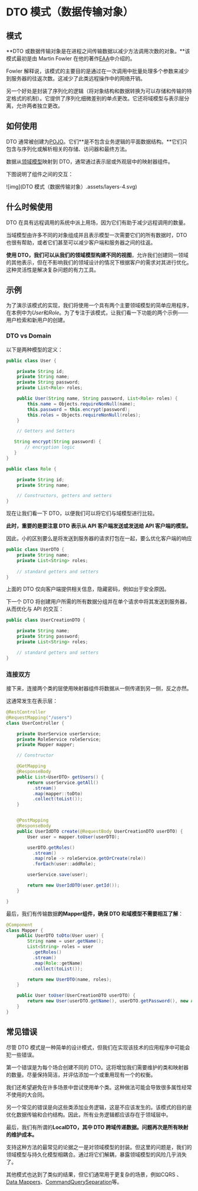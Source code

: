 # DTO 模式（数据传输对象）



## 模式

**DTO 或数据传输对象是在进程之间传输数据以减少方法调用次数的对象。**该模式最初是由 Martin Fowler 在他的著作[EAA](https://martinfowler.com/books/eaa.html)中介绍的。

Fowler 解释说，该模式的主要目的是通过在一次调用中批量处理多个参数来减少到服务器的往返次数。这减少了此类远程操作中的网络开销。

另一个好处是封装了序列化的逻辑（将对象结构和数据转换为可以存储和传输的特定格式的机制）。它提供了序列化细微差别的单点更改。它还将域模型与表示层分离，允许两者独立更改。

## 如何使用

DTO 通常被创建为[POJO](https://www.baeldung.com/java-pojo-class)。它们**是不包含业务逻辑的平面数据结构。**它们只包含与序列化或解析相关的存储、访问器和最终方法。

数据从[领域模型](https://martinfowler.com/eaaCatalog/domainModel.html)映射到 DTO，通常通过表示层或外观层中的映射器组件。

下图说明了组件之间的交互：[  ](https://www.baeldung.com/wp-content/uploads/2021/08/layers-4.svg)

![img](DTO 模式（数据传输对象）.assets/layers-4.svg)



## 什么时候使用

DTO 在具有远程调用的系统中派上用场，因为它们有助于减少远程调用的数量。

当域模型由许多不同的对象组成并且表示模型一次需要它们的所有数据时，DTO 也很有帮助，或者它们甚至可以减少客户端和服务器之间的往返。

**使用 DTO，我们可以从我们的领域模型构建不同的视图**，允许我们创建同一领域的其他表示，但在不影响我们的领域设计的情况下根据客户的需求对其进行优化。这种灵活性是解决复杂问题的有力工具。

## 示例

为了演示该模式的实现，我们将使用一个具有两个主要领域模型的简单应用程序，在本例中为*User*和*Role*。为了专注于该模式，让我们看一下功能的两个示例——用户检索和新用户的创建。

### DTO vs Domain

以下是两种模型的定义：

```java
public class User {

    private String id;
    private String name;
    private String password;
    private List<Role> roles;

    public User(String name, String password, List<Role> roles) {
        this.name = Objects.requireNonNull(name);
        this.password = this.encrypt(password);
        this.roles = Objects.requireNonNull(roles);
    }

    // Getters and Setters

   String encrypt(String password) {
       // encryption logic
   }
}
```

```java
public class Role {

    private String id;
    private String name;

    // Constructors, getters and setters
}
```

现在让我们看一下 DTO，以便我们可以将它们与域模型进行比较。

**此时，重要的是要注意 DTO 表示从 API 客户端发送或发送给 API 客户端的模型。**

因此，小的区别要么是将发送到服务器的请求打包在一起，要么优化客户端的响应

```java
public class UserDTO {
    private String name;
    private List<String> roles;
    
    // standard getters and setters
}
```

上面的 DTO 仅向客户端提供相关信息，隐藏密码，例如出于安全原因。

下一个 DTO 将创建用户所需的所有数据分组并在单个请求中将其发送到服务器，从而优化与 API 的交互：

```java
public class UserCreationDTO {

    private String name;
    private String password;
    private List<String> roles;

    // standard getters and setters
}
```

### 连接双方

接下来，连接两个类的层使用映射器组件将数据从一侧传递到另一侧，反之亦然。

这通常发生在表示层：

```java
@RestController
@RequestMapping("/users")
class UserController {

    private UserService userService;
    private RoleService roleService;
    private Mapper mapper;

    // Constructor

    @GetMapping
    @ResponseBody
    public List<UserDTO> getUsers() {
        return userService.getAll()
          .stream()
          .map(mapper::toDto)
          .collect(toList());
    }


    @PostMapping
    @ResponseBody
    public UserIdDTO create(@RequestBody UserCreationDTO userDTO) {
        User user = mapper.toUser(userDTO);

        userDTO.getRoles()
          .stream()
          .map(role -> roleService.getOrCreate(role))
          .forEach(user::addRole);

        userService.save(user);

        return new UserIdDTO(user.getId());
    }

}
```

最后，我们有传输数据**的Mapper组件，确保 DTO 和域模型不需要相互了解**：

```java
@Component
class Mapper {
    public UserDTO toDto(User user) {
        String name = user.getName();
        List<String> roles = user
          .getRoles()
          .stream()
          .map(Role::getName)
          .collect(toList());

        return new UserDTO(name, roles);
    }

    public User toUser(UserCreationDTO userDTO) {
        return new User(userDTO.getName(), userDTO.getPassword(), new ArrayList<>());
    }
}
```



## 常见错误

尽管 DTO 模式是一种简单的设计模式，但我们在实现该技术的应用程序中可能会犯一些错误。

第一个错误是为每个场合创建不同的 DTO。这将增加我们需要维护的类和映射器的数量。尽量保持简洁，并评估添加一个或重用现有一个的权衡。

我们还希望避免在许多场景中尝试使用单个类。这种做法可能会导致很多属性经常不使用的大合同。

另一个常见的错误是向这些类添加业务逻辑，这是不应该发生的。该模式的目的是优化数据传输和合约结构。因此，所有业务逻辑都应该存在于领域层中。

最后，我们有所谓的**LocalDTO，其中 DTO 跨域传递数据。问题再次是所有映射的维护成本。**

支持这种方法的最常见的论据之一是对领域模型的封装。但这里的问题是，我们的领域模型与持久化模型相耦合。通过将它们解耦，暴露领域模型的风险几乎消失了。

其他模式也达到了类似的结果，但它们通常用于更复杂的场景，例如CQRS 、[Data ](https://martinfowler.com/eaaCatalog/dataMapper.html)[Mappers](https://cqrs.files.wordpress.com/2010/11/cqrs_documents.pdf)、[CommandQuerySeparation](https://martinfowler.com/bliki/CommandQuerySeparation.html)等。